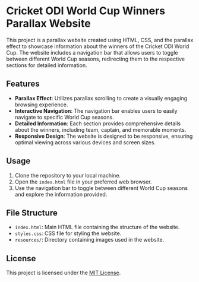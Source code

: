 # Cricket ODI World Cup Winners Parallax Website

This project is a parallax website created using HTML, CSS, and the parallax effect to showcase information about the winners of the Cricket ODI World Cup. The website includes a navigation bar that allows users to toggle between different World Cup seasons, redirecting them to the respective sections for detailed information.

## Features

- **Parallax Effect**: Utilizes parallax scrolling to create a visually engaging browsing experience.
- **Interactive Navigation**: The navigation bar enables users to easily navigate to specific World Cup seasons.
- **Detailed Information**: Each section provides comprehensive details about the winners, including team, captain, and memorable moments.
- **Responsive Design**: The website is designed to be responsive, ensuring optimal viewing across various devices and screen sizes.

## Usage

1. Clone the repository to your local machine.
2. Open the `index.html` file in your preferred web browser.
3. Use the navigation bar to toggle between different World Cup seasons and explore the information provided.

## File Structure

- `index.html`: Main HTML file containing the structure of the website.
- `styles.css`: CSS file for styling the website.
- `resources/`: Directory containing images used in the website.

## License

This project is licensed under the [MIT License](LICENSE).
